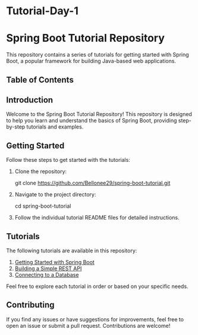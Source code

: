 # Tutorial-Day-1
# Spring Boot Tutorial Repository

This repository contains a series of tutorials for getting started with Spring Boot, a popular framework for building Java-based web applications.

## Table of Contents

## Introduction

Welcome to the Spring Boot Tutorial Repository! This repository is designed to help you learn and understand the basics of Spring Boot, providing step-by-step tutorials and examples.

## Getting Started

Follow these steps to get started with the tutorials:

1. Clone the repository:

    git clone https://github.com/Bellonee29/spring-boot-tutorial.git
  

2. Navigate to the project directory:

    cd spring-boot-tutorial

3. Follow the individual tutorial README files for detailed instructions.

## Tutorials

The following tutorials are available in this repository:

1. [Getting Started with Spring Boot](tutorial1/README.md)
2. [Building a Simple REST API](tutorial2/README.md)
3. [Connecting to a Database](tutorial3/README.md)

Feel free to explore each tutorial in order or based on your specific needs.

## Contributing

If you find any issues or have suggestions for improvements, feel free to open an issue or submit a pull request. Contributions are welcome!
